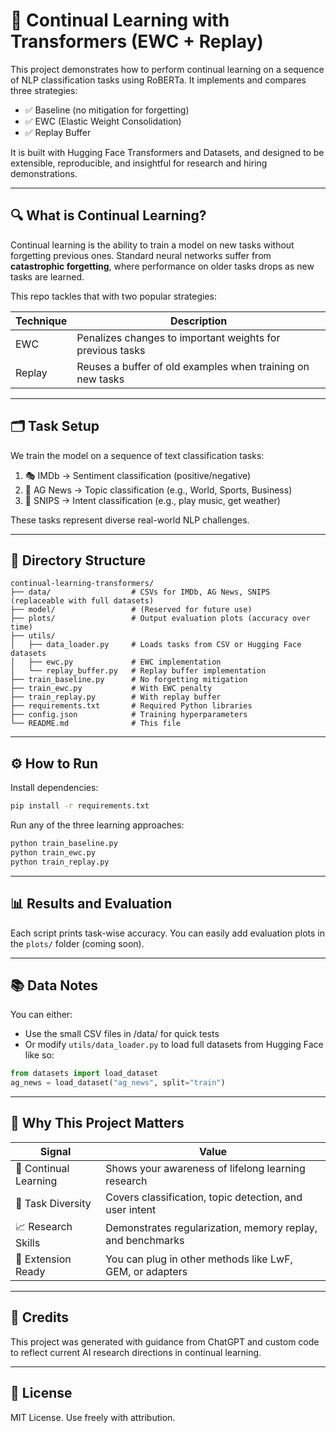 # 🧠 Continual Learning with Transformers (EWC + Replay)

This project demonstrates how to perform continual learning on a sequence of NLP classification tasks using RoBERTa. It implements and compares three strategies:

- ✅ Baseline (no mitigation for forgetting)
- ✅ EWC (Elastic Weight Consolidation)
- ✅ Replay Buffer

It is built with Hugging Face Transformers and Datasets, and designed to be extensible, reproducible, and insightful for research and hiring demonstrations.

---

## 🔍 What is Continual Learning?

Continual learning is the ability to train a model on new tasks without forgetting previous ones. Standard neural networks suffer from **catastrophic forgetting**, where performance on older tasks drops as new tasks are learned.

This repo tackles that with two popular strategies:

| Technique | Description |
|----------|-------------|
| EWC      | Penalizes changes to important weights for previous tasks |
| Replay   | Reuses a buffer of old examples when training on new tasks |

---

## 🗂️ Task Setup

We train the model on a sequence of text classification tasks:

1. 🎭 IMDb → Sentiment classification (positive/negative)
2. 📰 AG News → Topic classification (e.g., World, Sports, Business)
3. 🎯 SNIPS → Intent classification (e.g., play music, get weather)

These tasks represent diverse real-world NLP challenges.

---

## 📁 Directory Structure

```
continual-learning-transformers/
├── data/                  # CSVs for IMDb, AG News, SNIPS (replaceable with full datasets)
├── model/                 # (Reserved for future use)
├── plots/                 # Output evaluation plots (accuracy over time)
├── utils/
│   ├── data_loader.py     # Loads tasks from CSV or Hugging Face datasets
│   ├── ewc.py             # EWC implementation
│   └── replay_buffer.py   # Replay buffer implementation
├── train_baseline.py      # No forgetting mitigation
├── train_ewc.py           # With EWC penalty
├── train_replay.py        # With replay buffer
├── requirements.txt       # Required Python libraries
├── config.json            # Training hyperparameters
└── README.md              # This file
```

---

## ⚙️ How to Run

Install dependencies:
```bash
pip install -r requirements.txt
```

Run any of the three learning approaches:

```bash
python train_baseline.py
python train_ewc.py
python train_replay.py
```

---

## 📊 Results and Evaluation

Each script prints task-wise accuracy. You can easily add evaluation plots in the `plots/` folder (coming soon).

---

## 📚 Data Notes

You can either:
- Use the small CSV files in /data/ for quick tests
- Or modify `utils/data_loader.py` to load full datasets from Hugging Face like so:

```python
from datasets import load_dataset
ag_news = load_dataset("ag_news", split="train")
```

---

## 🧠 Why This Project Matters

| Signal | Value |
|--------|-------|
| 🔄 Continual Learning | Shows your awareness of lifelong learning research |
| 🎯 Task Diversity | Covers classification, topic detection, and user intent |
| 📈 Research Skills | Demonstrates regularization, memory replay, and benchmarks |
| 🧪 Extension Ready | You can plug in other methods like LwF, GEM, or adapters |

---

## 🤝 Credits

This project was generated with guidance from ChatGPT and custom code to reflect current AI research directions in continual learning.

---

## 📜 License

MIT License. Use freely with attribution.
